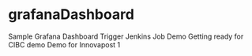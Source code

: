 # grafanaDashboard
Sample Grafana Dashboard
Trigger Jenkins Job
Demo
Getting ready for CIBC demo
Demo for Innovapost 1
